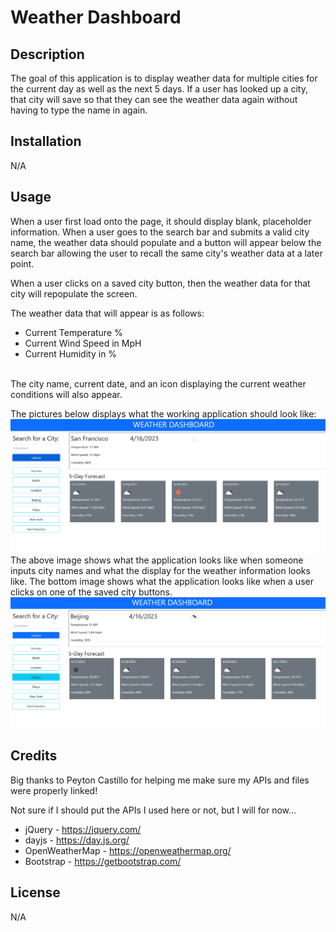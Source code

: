 # Weather Dashboard

## Description

The goal of this application is to display weather data for multiple cities for the current day as well as the next 5 days. If a user has looked up a city, that city will save so that they can see the weather data again without having to type the name in again.

## Installation

N/A

## Usage

When a user first load onto the page, it should display blank, placeholder information. When a user goes to the search bar and submits a valid city name, the weather data should populate and a button will appear below the search bar allowing the user to recall the same city's weather data at a later point. <br/>

When a user clicks on a saved city button, then the weather data for that city will repopulate the screen. <br/>

The weather data that will appear is as follows:
- Current Temperature %
- Current Wind Speed in MpH
- Current Humidity in %
<br/>
The city name, current date, and an icon displaying the current weather conditions will also appear. <br/>

The pictures below displays what the working application should look like: <br/>
![WeatherDashboardNormal](./assests/images/weatherDashboard1.png) <br/>
The above image shows what the application looks like when someone inputs city names and what the display for the weather information looks like. The bottom image shows what the application looks like when a user clicks on one of the saved city buttons.
![WeatherDashboardRecall](./assests/images/weatherDashboard2.png) <br/>


## Credits

Big thanks to Peyton Castillo for helping me make sure my APIs and files were properly linked!

Not sure if I should put the APIs I used here or not, but I will for now...
- jQuery - https://jquery.com/
- dayjs - https://day.js.org/
- OpenWeatherMap - https://openweathermap.org/
- Bootstrap - https://getbootstrap.com/

## License

N/A